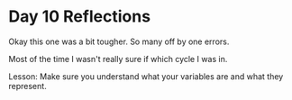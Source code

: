 # Day 10 Reflections

Okay this one was a bit tougher. So many off by one errors.

Most of the time I wasn't really sure if which cycle I was in.

Lesson: Make sure you understand what your variables are and what they represent.